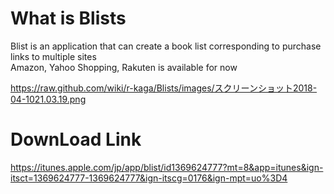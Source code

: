 # What is Blists
Blist is an application that can create a book list corresponding to purchase links to multiple sites  
Amazon, Yahoo Shopping, Rakuten is available for now

https://raw.github.com/wiki/r-kaga/Blists/images/スクリーンショット2018-04-1021.03.19.png

# DownLoad Link
https://itunes.apple.com/jp/app/blist/id1369624777?mt=8&app=itunes&ign-itsct=1369624777-1369624777&ign-itscg=0176&ign-mpt=uo%3D4
